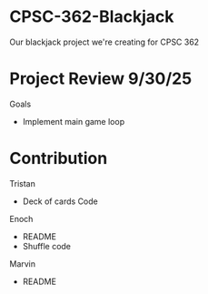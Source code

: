 # CPSC-362-Blackjack
Our blackjack project we're creating for CPSC 362
 
# Project Review 9/30/25
Goals
- Implement main game loop

# Contribution
Tristan 
* Deck of cards Code  

Enoch
* README
* Shuffle code

Marvin
* README